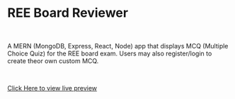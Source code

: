 # REE Board Reviewer

<br />

A MERN (MongoDB, Express, React, Node) app that displays MCQ (Multiple Choice Quiz) for the REE board exam. Users may also register/login to create theor own custom MCQ.

<br />

[Click Here to view live preview](https://ree-board-reviewer.herokuapp.com/)
